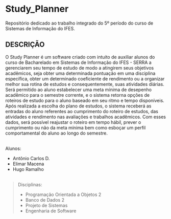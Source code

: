 # Study_Planner
Repositório dedicado ao trabalho integrado do 5º período do curso de Sistemas de Informação do IFES.

## DESCRIÇÃO
O Study Planner é um software criado com intuito de auxiliar alunos do curso de Bacharelado em Sistemas de Informação do IFES - SERRA a gerenciarem seu tempo de estudo de modo a atingirem seus objetivos acadêmicos, seja obter uma determinada pontuação em uma disciplina específica, obter um determinado coeficiente de rendimento ou a organizar melhor sua rotina de estudos e consequentemente, suas atividades diárias. 
Será permitido ao aluno estabelecer uma meta mínima de desepenho acadêmico para o semestre corrente, e o sistema retorna opções de roteiros de estudo para o aluno baseado em seu ritmo e tempo disponíveis. Após realizada a escolha do plano de estudos, o sistema receberá as entradas do aluno referentes ao cumprimento do roteiro de estudos, das atividades e rendimento nas avaliações e trabalhos acadêmicos. Com esses dados, será possível reajustar o roteiro em tempo hábil, prever o cumprimento ou não da meta mínima bem como esboçar um perfil comportamental do aluno ao longo do semestre.


<br>Alunos:
* Antônio Carlos D.
* Elimar Macena
* Hugo Ramalho<br><br>

>Disciplinas:
>* Programação Orientada a Objetos 2
>* Banco de Dados 2
>* Projeto de Sistemas
>* Engenharia de Software
